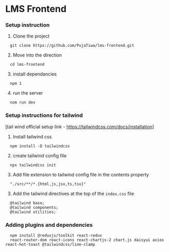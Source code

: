# LMS Frontend

### Setup instruction

1. Clone the project

```
  git clone https://github.com/PujaTiwa/lms-frontend.git
```

2. Move into the direction

```
  cd lms-frontend
```

3. install dependancies

```
  npm 1
```

4. run the server

```
  nom run dev
```

### Setup instructions for tailwind

[tail wind official setup link - https://tailwindcss.com/docs/installation]

1. Install tailwind css

```
  npm install -D tailwindcss
```

2. create tailwind config file

```
  npx tailwindcss init
```

3. Add file extension to tailwind config file in the contents property

```
  "./src/**/*.{html,js,jsx,ts,tsx}"
```

3. Add the tailwind directives at the top of the `index.css` file

```
  @tailwind base;
  @tailwind components;
  @tailwind utilities;
```

### Adding plugins and dependencies

```
  npm install @reduxjs/toolkit react-redux
  react-router-dom react-icons react-chartjs-2 chart.js daisyui axios react-hot-toast @tailwindcss/line-clamp
```
